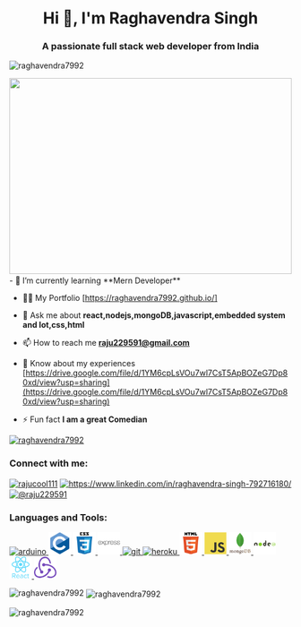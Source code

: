 <h1 align="center">Hi 👋, I'm Raghavendra Singh</h1>
<h3 align="center">A passionate full stack web developer from India</h3>

<p align="left"> <img src="https://komarev.com/ghpvc/?username=raghavendra7992&label=Visitors&color=48b40e&style=flat-square" alt="raghavendra7992" /> </p>
<img height="350px" width="100%" src="https://c8.alamy.com/comp/W3XFX2/full-stack-developer-with-digital-java-code-text-full-stack-developer-and-computer-software-coding-vector-concept-programming-coding-script-java-di-W3XFX2.jpg">
- 🌱 I’m currently learning **Mern Developer**

- 👨‍💻 My Portfolio [https://raghavendra7992.github.io/]

- 💬 Ask me about **react,nodejs,mongoDB,javascript,embedded system and Iot,css,html**

- 📫 How to reach me **raju229591@gmail.com**

- 📄 Know about my experiences [https://drive.google.com/file/d/1YM6cpLsVOu7wl7CsT5ApBOZeG7Dp80xd/view?usp=sharing](https://drive.google.com/file/d/1YM6cpLsVOu7wl7CsT5ApBOZeG7Dp80xd/view?usp=sharing)

- ⚡ Fun fact **I am a great Comedian**
<p align="left"> <a href="https://github.com/ryo-ma/github-profile-trophy"><img src="https://github-profile-trophy.vercel.app/?username=raghavendra7992" alt="raghavendra7992" /></a> </p>
<h3 align="left">Connect with me:</h3>
<p align="left">
<a href="https://twitter.com/rajucool111" target="blank"><img align="center" src="https://raw.githubusercontent.com/rahuldkjain/github-profile-readme-generator/master/src/images/icons/Social/twitter.svg" alt="rajucool111" height="30" width="40" /></a>
<a href="https://linkedin.com/in/https://www.linkedin.com/in/raghavendra-singh-792716180/" target="blank"><img align="center" src="https://raw.githubusercontent.com/rahuldkjain/github-profile-readme-generator/master/src/images/icons/Social/linked-in-alt.svg" alt="https://www.linkedin.com/in/raghavendra-singh-792716180/" height="30" width="40" /></a>
<a href="https://medium.com/@raju229591" target="blank"><img align="center" src="https://raw.githubusercontent.com/rahuldkjain/github-profile-readme-generator/master/src/images/icons/Social/medium.svg" alt="@raju229591" height="30" width="40" /></a>
</p>

<h3 align="left">Languages and Tools:</h3>
<p align="left"> <a href="https://www.arduino.cc/" target="_blank" rel="noreferrer"> <img src="https://cdn.worldvectorlogo.com/logos/arduino-1.svg" alt="arduino" width="40" height="40"/> </a> <a href="https://www.cprogramming.com/" target="_blank" rel="noreferrer"> <img src="https://raw.githubusercontent.com/devicons/devicon/master/icons/c/c-original.svg" alt="c" width="40" height="40"/> </a> <a href="https://www.w3schools.com/css/" target="_blank" rel="noreferrer"> <img src="https://raw.githubusercontent.com/devicons/devicon/master/icons/css3/css3-original-wordmark.svg" alt="css3" width="40" height="40"/> </a> <a href="https://expressjs.com" target="_blank" rel="noreferrer"> <img src="https://raw.githubusercontent.com/devicons/devicon/master/icons/express/express-original-wordmark.svg" alt="express" width="40" height="40"/> </a> <a href="https://git-scm.com/" target="_blank" rel="noreferrer"> <img src="https://www.vectorlogo.zone/logos/git-scm/git-scm-icon.svg" alt="git" width="40" height="40"/> </a> <a href="https://heroku.com" target="_blank" rel="noreferrer"> <img src="https://www.vectorlogo.zone/logos/heroku/heroku-icon.svg" alt="heroku" width="40" height="40"/> </a> <a href="https://www.w3.org/html/" target="_blank" rel="noreferrer"> <img src="https://raw.githubusercontent.com/devicons/devicon/master/icons/html5/html5-original-wordmark.svg" alt="html5" width="40" height="40"/> </a> <a href="https://developer.mozilla.org/en-US/docs/Web/JavaScript" target="_blank" rel="noreferrer"> <img src="https://raw.githubusercontent.com/devicons/devicon/master/icons/javascript/javascript-original.svg" alt="javascript" width="40" height="40"/> </a> <a href="https://www.mongodb.com/" target="_blank" rel="noreferrer"> <img src="https://raw.githubusercontent.com/devicons/devicon/master/icons/mongodb/mongodb-original-wordmark.svg" alt="mongodb" width="40" height="40"/> </a> <a href="https://nodejs.org" target="_blank" rel="noreferrer"> <img src="https://raw.githubusercontent.com/devicons/devicon/master/icons/nodejs/nodejs-original-wordmark.svg" alt="nodejs" width="40" height="40"/> </a> <a href="https://reactjs.org/" target="_blank" rel="noreferrer"> <img src="https://raw.githubusercontent.com/devicons/devicon/master/icons/react/react-original-wordmark.svg" alt="react" width="40" height="40"/> </a> <a href="https://redux.js.org" target="_blank" rel="noreferrer"> <img src="https://raw.githubusercontent.com/devicons/devicon/master/icons/redux/redux-original.svg" alt="redux" width="40" height="40"/> </a> </p>

<p><img align="left" src="https://github-readme-stats.vercel.app/api/top-langs?username=raghavendra7992&show_icons=true&theme=tokyonight&locale=en&layout=compact" alt="raghavendra7992" /></p>

<p>&nbsp;<img align="center" src="https://github-readme-stats.vercel.app/api?username=raghavendra7992&show_icons=true&theme=merko&hide_border=true&cache_seconds=1803&locale=en" alt="raghavendra7992" /></p>

<p><img align="center" src="https://github-readme-streak-stats.herokuapp.com/?user=raghavendra7992&theme=highcontrast" alt="raghavendra7992" /></p>

